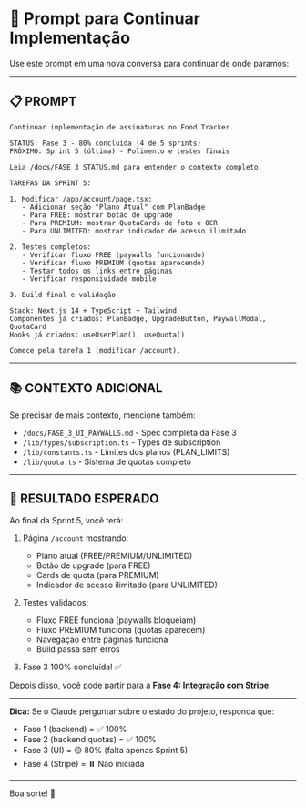 # 🎯 Prompt para Continuar Implementação

Use este prompt em uma nova conversa para continuar de onde paramos:

---

## 📋 PROMPT

```
Continuar implementação de assinaturas no Food Tracker.

STATUS: Fase 3 - 80% concluída (4 de 5 sprints)
PRÓXIMO: Sprint 5 (última) - Polimento e testes finais

Leia /docs/FASE_3_STATUS.md para entender o contexto completo.

TAREFAS DA SPRINT 5:

1. Modificar /app/account/page.tsx:
   - Adicionar seção "Plano Atual" com PlanBadge
   - Para FREE: mostrar botão de upgrade
   - Para PREMIUM: mostrar QuotaCards de foto e OCR
   - Para UNLIMITED: mostrar indicador de acesso ilimitado

2. Testes completos:
   - Verificar fluxo FREE (paywalls funcionando)
   - Verificar fluxo PREMIUM (quotas aparecendo)
   - Testar todos os links entre páginas
   - Verificar responsividade mobile

3. Build final e validação

Stack: Next.js 14 + TypeScript + Tailwind
Componentes já criados: PlanBadge, UpgradeButton, PaywallModal, QuotaCard
Hooks já criados: useUserPlan(), useQuota()

Comece pela tarefa 1 (modificar /account).
```

---

## 📚 CONTEXTO ADICIONAL

Se precisar de mais contexto, mencione também:

- `/docs/FASE_3_UI_PAYWALLS.md` - Spec completa da Fase 3
- `/lib/types/subscription.ts` - Types de subscription
- `/lib/constants.ts` - Limites dos planos (PLAN_LIMITS)
- `/lib/quota.ts` - Sistema de quotas completo

---

## 🎯 RESULTADO ESPERADO

Ao final da Sprint 5, você terá:

1. Página `/account` mostrando:
   - Plano atual (FREE/PREMIUM/UNLIMITED)
   - Botão de upgrade (para FREE)
   - Cards de quota (para PREMIUM)
   - Indicador de acesso ilimitado (para UNLIMITED)

2. Testes validados:
   - Fluxo FREE funciona (paywalls bloqueiam)
   - Fluxo PREMIUM funciona (quotas aparecem)
   - Navegação entre páginas funciona
   - Build passa sem erros

3. Fase 3 100% concluída! ✅

Depois disso, você pode partir para a **Fase 4: Integração com Stripe**.

---

**Dica:** Se o Claude perguntar sobre o estado do projeto, responda que:
- Fase 1 (backend) = ✅ 100%
- Fase 2 (backend quotas) = ✅ 100%
- Fase 3 (UI) = 🟡 80% (falta apenas Sprint 5)
- Fase 4 (Stripe) = ⏸️ Não iniciada

---

Boa sorte! 🚀
